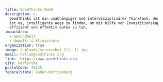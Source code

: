 ```yaml
---
title: GoodThinks GmbH
description: >-
  GoodThinks ist ein unabhängiger und interdisziplinärer ThinkTank. Unser Ziel
  ist es, intelligente Wege zu finden, um mit Hilfe von Investitionskapital
  effizient und effektiv Gutes zu tun.
impactArea:
  - Gesundheit
  - Umwelt– & Klimaschutz
organization: true
image: /uploads/screenshot-111-_li.jpg
email: hello@goodthinks.org
link: 'https://www.goodthinks.org'
city: Karlsruhe
postalCode: 76135
federalState: Baden-Württemberg
---
```


